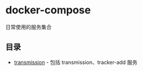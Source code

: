 # docker-compose

日常使用的服务集合

## 目录

* [transmission](transmission/docker-compose.yml) - 包括 transmission、tracker-add 服务
